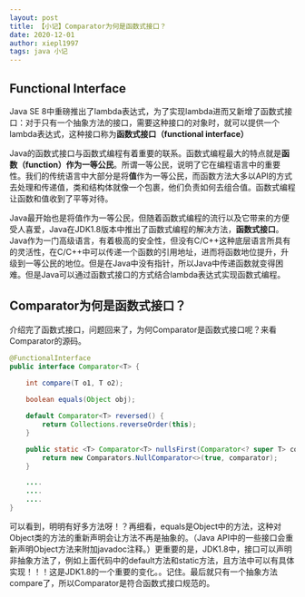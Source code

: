 ```yaml
---
layout: post
title: 【小记】Comparator为何是函数式接口？
date: 2020-12-01
author: xiepl1997
tags: java 小记
---
```


## Functional Interface
Java SE 8中重磅推出了lambda表达式，为了实现lambda进而又新增了函数式接口：对于只有一个抽象方法的接口，需要这种接口的对象时，就可以提供一个lambda表达式，这种接口称为**函数式接口（functional interface）**  

Java的函数式接口与函数式编程有着重要的联系。函数式编程最大的特点就是**函数（function）作为一等公民**。所谓一等公民，说明了它在编程语言中的重要性。我们的传统语言中大部分是将**值**作为一等公民，而函数方法大多以API的方式去处理和传递值，类和结构体就像一个包裹，他们负责如何去组合值。函数式编程让函数和值收到了平等对待。  

Java最开始也是将值作为一等公民，但随着函数式编程的流行以及它带来的方便受人喜爱，Java在JDK1.8版本中推出了函数式编程的解决方法，**函数式接口**。Java作为一门高级语言，有着极高的安全性，但没有C/C++这种底层语言所具有的灵活性，在C/C++中可以传递一个函数的引用地址，进而将函数地位提升，升级到一等公民的地位。但是在Java中没有指针，所以Java中传递函数就变得困难。但是Java可以通过函数式接口的方式结合lambda表达式实现函数式编程。

## Comparator为何是函数式接口？
介绍完了函数式接口，问题回来了，为何Comparator是函数式接口呢？来看Comparator的源码。
```java
@FunctionalInterface
public interface Comparator<T> {
	
	int compare(T o1, T o2);

	boolean equals(Object obj);

	default Comparator<T> reversed() {
        return Collections.reverseOrder(this);
    }

    public static <T> Comparator<T> nullsFirst(Comparator<? super T> comparator) {
        return new Comparators.NullComparator<>(true, comparator);
    }

    ....
    ....
    ....
}
```
可以看到，明明有好多方法呀！？再细看，equals是Object中的方法，这种对Object类的方法的重新声明会让方法不再是抽象的。（Java API中的一些接口会重新声明Object方法来附加javadoc注释。）更重要的是，JDK1.8中，接口可以声明非抽象方法了，例如上面代码中的default方法和static方法，且方法中可以有具体实现！！！这是JDK1.8的一个重要的变化。。记住。最后就只有一个抽象方法compare了，所以Comparator是符合函数式接口规范的。
